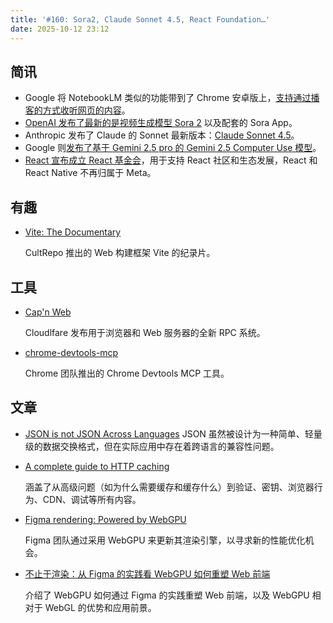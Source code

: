 ```yaml
---
title: '#160: Sora2, Claude Sonnet 4.5, React Foundation…'
date: 2025-10-12 23:12
---
```




## 简讯

- Google 将 NotebookLM 类似的功能带到了 Chrome 安卓版上，[支持通过播客的方式收听网页的内容](https://www.androidauthority.com/google-chrome-android-audio-overviews-rollout-3599751/)。
- [OpenAI 发布了最新的是视频生成模型 Sora 2](https://openai.com/index/sora-2/) 以及配套的 Sora App。
- Anthropic 发布了 Claude 的 Sonnet 最新版本：[Claude Sonnet 4.5](https://www.anthropic.com/news/claude-sonnet-4-5)。
- Google 则[发布了基于 Gemini 2.5 pro 的 Gemini 2.5 Computer Use 模型](https://blog.google/technology/google-deepmind/gemini-computer-use-model/)。
- [React 宣布成立 React 基金会](https://react.dev/blog/2025/10/07/introducing-the-react-foundation)，用于支持 React 社区和生态发展，React 和 React Native 不再归属于 Meta。

## 有趣

- [Vite: The Documentary](https://www.youtube.com/watch?v=bmWQqAKLgT4)
  
    CultRepo 推出的 Web 构建框架 Vite 的纪录片。
    

## 工具

- [Cap'n Web](https://blog.cloudflare.com/capnweb-javascript-rpc-library/)
  
    Cloudlfare 发布用于浏览器和 Web 服务器的全新 RPC 系统。
    
- [chrome-devtools-mcp](https://github.com/ChromeDevTools/chrome-devtools-mcp)
  
    Chrome 团队推出的 Chrome Devtools MCP 工具。
    

## 文章

- [JSON is not JSON Across Languages](https://blog.dochia.dev/blog/json-isnt-json/)
  JSON 虽然被设计为一种简单、轻量级的数据交换格式，但在实际应用中存在着跨语言的兼容性问题。
  
- [A complete guide to HTTP caching](https://www.jonoalderson.com/performance/http-caching/)
  
    涵盖了从高级问题（如为什么需要缓存和缓存什么）到验证、密钥、浏览器行为、CDN、调试等所有内容。
    
- [Figma rendering: Powered by WebGPU](https://www.figma.com/blog/figma-rendering-powered-by-webgpu/)
  
    Figma 团队通过采用 WebGPU 来更新其渲染引擎，以寻求新的性能优化机会。
    
- [不止于渲染：从 Figma 的实践看 WebGPU 如何重塑 Web 前端](https://zhuanlan.zhihu.com/p/1953377507458941341)
  
    介绍了 WebGPU 如何通过 Figma 的实践重塑 Web 前端，以及 WebGPU 相对于 WebGL 的优势和应用前景。
